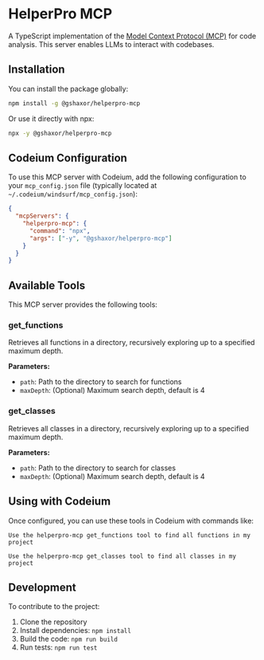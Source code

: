 # HelperPro MCP

A TypeScript implementation of the [Model Context Protocol (MCP)](https://modelcontextprotocol.io/) for code analysis. This server enables LLMs to interact with codebases.

## Installation

You can install the package globally:

```bash
npm install -g @gshaxor/helperpro-mcp
```

Or use it directly with npx:

```bash
npx -y @gshaxor/helperpro-mcp
```

## Codeium Configuration

To use this MCP server with Codeium, add the following configuration to your `mcp_config.json` file (typically located at `~/.codeium/windsurf/mcp_config.json`):

```json
{
  "mcpServers": {
    "helperpro-mcp": {
      "command": "npx",
      "args": ["-y", "@gshaxor/helperpro-mcp"]
    }
  }
}
```

## Available Tools

This MCP server provides the following tools:

### get_functions

Retrieves all functions in a directory, recursively exploring up to a specified maximum depth.

**Parameters:**
- `path`: Path to the directory to search for functions
- `maxDepth`: (Optional) Maximum search depth, default is 4

### get_classes

Retrieves all classes in a directory, recursively exploring up to a specified maximum depth.

**Parameters:**
- `path`: Path to the directory to search for classes
- `maxDepth`: (Optional) Maximum search depth, default is 4

## Using with Codeium

Once configured, you can use these tools in Codeium with commands like:

```
Use the helperpro-mcp get_functions tool to find all functions in my project
```

```
Use the helperpro-mcp get_classes tool to find all classes in my project
```

## Development

To contribute to the project:

1. Clone the repository
2. Install dependencies: `npm install`
3. Build the code: `npm run build`
4. Run tests: `npm run test`